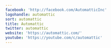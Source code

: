 ```yaml
---
facebook: 'http://facebook.com/AutomatticInc'
logohandle: automattic
sort: automattic
title: Automattic
twitter: automattic
website: 'https://automattic.com/'
youtube: 'https://youtube.com/c/automattic'
---
```

